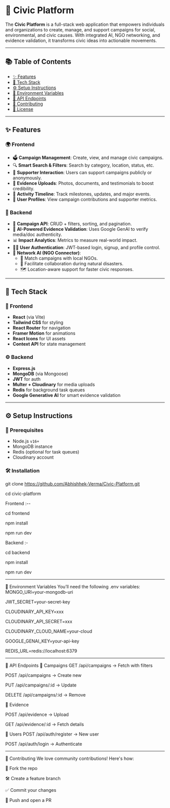 # 🌱 Civic Platform

The **Civic Platform** is a full-stack web application that empowers individuals and organizations to create, manage, and support campaigns for social, environmental, and civic causes. With integrated AI, NGO networking, and evidence validation, it transforms civic ideas into actionable movements.

---

## 📚 Table of Contents

- [✨ Features](#-features)
- [🧰 Tech Stack](#-tech-stack)
- [⚙️ Setup Instructions](#-setup-instructions)
- [🔐 Environment Variables](#-environment-variables)
- [📡 API Endpoints](#-api-endpoints)
- [🤝 Contributing](#-contributing)
- [📄 License](#-license)

---

## ✨ Features

### 🌍 Frontend

- 🗳️ **Campaign Management**: Create, view, and manage civic campaigns.
- 🔍 **Smart Search & Filters**: Search by category, location, status, etc.
- 🙋 **Supporter Interaction**: Users can support campaigns publicly or anonymously.
- 📎 **Evidence Uploads**: Photos, documents, and testimonials to boost credibility.
- 🧾 **Activity Timeline**: Track milestones, updates, and major events.
- 👤 **User Profiles**: View campaign contributions and supporter metrics.

### 🧠 Backend

- 📡 **Campaign API**: CRUD + filters, sorting, and pagination.
- 🧪 **AI-Powered Evidence Validation**: Uses Google GenAI to verify media/doc authenticity.
- 📊 **Impact Analytics**: Metrics to measure real-world impact.
- 🧑‍💼 **User Authentication**: JWT-based login, signup, and profile control.
- 🧠 **Network AI (NGO Connector)**:  
  - 🤝 Match campaigns with local NGOs.  
  - 🚨 Facilitate collaboration during natural disasters.  
  - 🗺️ Location-aware support for faster civic responses.

---

## 🧰 Tech Stack

### 🎨 Frontend

- **React** (via Vite)
- **Tailwind CSS** for styling
- **React Router** for navigation
- **Framer Motion** for animations
- **React Icons** for UI assets
- **Context API** for state management

### ⚙️ Backend

- **Express.js**
- **MongoDB** (via Mongoose)
- **JWT** for auth
- **Multer + Cloudinary** for media uploads
- **Redis** for background task queues
- **Google Generative AI** for smart evidence validation

---

## ⚙️ Setup Instructions

### 🧱 Prerequisites

- Node.js `v16+`
- MongoDB instance
- Redis (optional for task queues)
- Cloudinary account

### 🛠️ Installation

git clone    https://github.com/Abhishhek-Verma/Civic-Platform.git

cd civic-platform

Frontend :--

cd frontend

npm install

npm run dev


Backend :-

cd backend

npm install

npm run dev

---
🔐 Environment Variables
You’ll need the following .env variables:
MONGO_URI=your-mongodb-uri

JWT_SECRET=your-secret-key

CLOUDINARY_API_KEY=xxx

CLOUDINARY_API_SECRET=xxx

CLOUDINARY_CLOUD_NAME=your-cloud

GOOGLE_GENAI_KEY=your-api-key

REDIS_URL=redis://localhost:6379

---
📡 API Endpoints
📢 Campaigns
GET /api/campaigns → Fetch with filters

POST  /api/campaigns → Create new

PUT  /api/campaigns/:id → Update

DELETE  /api/campaigns/:id → Remove

🧾 Evidence

POST /api/evidence → Upload

GET /api/evidence/:id → Fetch details

👥 Users
POST  /api/auth/register → New user

POST  /api/auth/login → Authenticate

---
🤝 Contributing
We love community contributions! Here's how:

🍴 Fork the repo

🛠️ Create a feature branch

✅ Commit your changes

🚀 Push and open a PR




